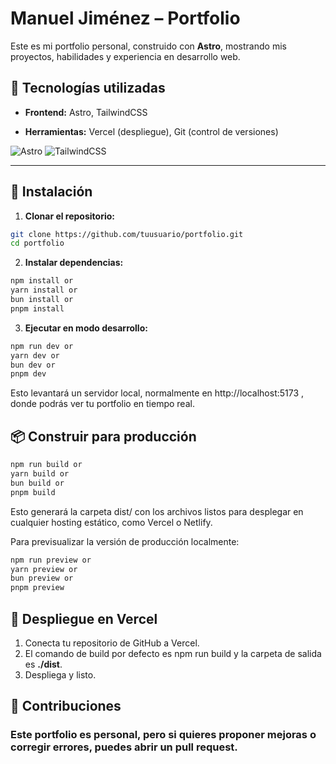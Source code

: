 # Manuel Jiménez – Portfolio

Este es mi portfolio personal, construido con **Astro**, mostrando mis proyectos, habilidades y experiencia en desarrollo web.

## 🚀 Tecnologías utilizadas

- **Frontend:** Astro, TailwindCSS 

- **Herramientas:** Vercel (despliegue), Git (control de versiones)

![Astro](https://img.shields.io/badge/Astro-FF5F00?style=for-the-badge&logo=astro&logoColor=white)
![TailwindCSS](https://img.shields.io/badge/TailwindCSS-06B6D4?style=for-the-badge&logo=tailwind-css&logoColor=white)

---

## 💾 Instalación

1. **Clonar el repositorio:**
```bash
git clone https://github.com/tuusuario/portfolio.git
cd portfolio
```

2. **Instalar dependencias:**
```bash
npm install or
yarn install or 
bun install or
pnpm install
```

3. **Ejecutar en modo desarrollo:**
```bash
npm run dev or
yarn dev or
bun dev or
pnpm dev
```
Esto levantará un servidor local, normalmente en http://localhost:5173
, donde podrás ver tu portfolio en tiempo real.

## 📦 Construir para producción
```bash
npm run build or
yarn build or
bun build or
pnpm build
```
Esto generará la carpeta dist/ con los archivos listos para desplegar en cualquier hosting estático, como Vercel o Netlify.

Para previsualizar la versión de producción localmente:
```bash
npm run preview or
yarn preview or
bun preview or
pnpm preview
```
## 🔗 Despliegue en Vercel

1. Conecta tu repositorio de GitHub a Vercel.
2. El comando de build por defecto es npm run build y la carpeta de salida es **./dist**.
3. Despliega y listo.

## 📝 Contribuciones

### Este portfolio es personal, pero si quieres proponer mejoras o corregir errores, puedes abrir un pull request.